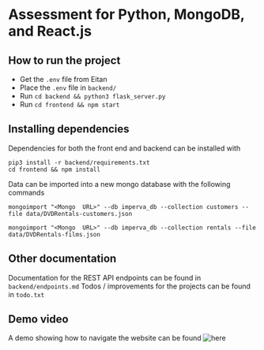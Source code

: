 # Assessment for Python, MongoDB, and React.js 

## How to run the project 

- Get the `.env` file from Eitan 
- Place the `.env` file in `backend/`
- Run `cd backend && python3 flask_server.py`
- Run `cd frontend && npm start`

## Installing dependencies 

Dependencies for both the front end and backend can be installed with 

```
pip3 install -r backend/requirements.txt  
cd frontend && npm install 
```

Data can be imported into a new mongo database with the following commands 
  
```
mongoimport "<Mongo  URL>" --db imperva_db --collection customers --file data/DVDRentals-customers.json

mongoimport "<Mongo  URL>" --db imperva_db --collection rentals --file data/DVDRentals-films.json
```

## Other  documentation 

Documentation for the REST API endpoints can be found in `backend/endpoints.md` 
Todos / improvements for the projects can be found in `todo.txt`

## Demo video 

A demo showing how to navigate the website can be found ![here](https://gfycat.com/givingregularavocet)